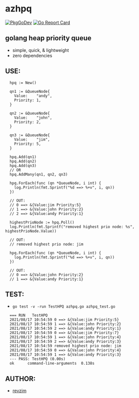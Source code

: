 # azhpq

[![PkgGoDev](https://pkg.go.dev/badge/github.com/revzim/azhpq)](https://pkg.go.dev/github.com/revzim/azhpq)
[![Go Report Card](https://goreportcard.com/badge/github.com/revzim/azhpq)](https://goreportcard.com/report/github.com/revzim/azhpq)

## golang heap priority queue
- simple, quick, & lightweight
- zero dependencies

## USE:
```
  hpq := New()

  qn1 := &QueueNode{
    Value:    "andy",
    Priority: 1,
  }

  qn2 := &QueueNode{
    Value:    "john",
    Priority: 2,
  }

  qn3 := &QueueNode{
    Value:    "jim",
    Priority: 5,
  }
  
  hpq.Add(qn1)
  hpq.Add(qn2) 
  hpq.Add(qn3)
  // OR
  hpq.AddMany(qn1, qn2, qn3)

  hpq.ForEach(func (qn *QueueNode, i int) {
    log.Println(fmt.Sprintf("%d ==> %+v", i, qn))
  })

  // OUT: 
  // 0 ==> &{Value:jim Priority:5}
  // 1 ==> &{Value:john Priority:2}
  // 2 ==> &{Value:andy Priority:1}

  highestPrioNode := hpq.Poll()
  log.Println(fmt.Sprintf("removed highest prio node: %s", highestPrioNode.Value))

  // OUT: 
  // removed highest prio node: jim

  hpq.ForEach(func (qn *QueueNode, i int) {
    log.Println(fmt.Sprintf("%d ==> %+v", i, qn))
  })

  // OUT: 
  // 0 ==> &{Value:john Priority:2}
  // 1 ==> &{Value:andy Priority:1}
```

## TEST:
- `go test -v -run TestHPQ azhpq.go azhpq_test.go`
```
  === RUN   TestHPQ
  2021/08/17 10:54:59 0 ==> &{Value:jim Priority:5}
  2021/08/17 10:54:59 1 ==> &{Value:john Priority:2}
  2021/08/17 10:54:59 2 ==> &{Value:andy Priority:1}
  2021/08/17 10:54:59 0 ==> &{Value:jim Priority:7}
  2021/08/17 10:54:59 1 ==> &{Value:john Priority:4}
  2021/08/17 10:54:59 2 ==> &{Value:andy Priority:3}
  2021/08/17 10:54:59 removed highest prio node: jim
  2021/08/17 10:54:59 0 ==> &{Value:john Priority:4}
  2021/08/17 10:54:59 1 ==> &{Value:andy Priority:3}
  --- PASS: TestHPQ (0.00s)
  ok      command-line-arguments  0.138s
```

## AUTHOR:
- [revzim](https://github.com/revzim)
